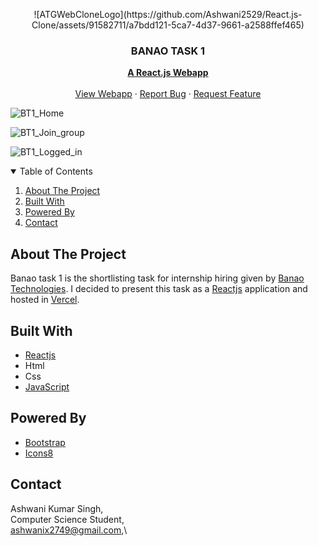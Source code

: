 <!-- PROJECT LOGO -->
<p align="center">
  ![ATGWebCloneLogo](https://github.com/Ashwani2529/React.js-Clone/assets/91582711/a7bdd121-5ca7-4d37-9661-a2588ffef465)

  <h3 align="center">BANAO TASK 1</h3>
  <p align="center">
    <a href="https://reactjs.org/"><strong>A React.js Webapp</strong></a>
    <br />
    <br />
    <a href="https://atg-react.js-clone.netlify.app">View Webapp</a>
    ·
    <a href="https://github.com/Ashwani2529/React.js-Clone/issues">Report Bug</a>
    ·
    <a href="https://github.com/Ashwani2529/React.js-Clone/issues">Request Feature</a>
  </p>
</p>

![BT1_Home](https://github.com/Ashwani2529/React.js-Clone/assets/91582711/67f364c3-536d-4e8f-9ba5-5e6507d9ee0b)

![BT1_Join_group](https://github.com/Ashwani2529/React.js-Clone/assets/91582711/ed727913-cb78-4b2b-a31d-2f673862877e)

![BT1_Logged_in](https://github.com/Ashwani2529/React.js-Clone/assets/91582711/e09d30bd-3e82-42b8-ad97-ee42a89c2489)


<!-- TABLE OF CONTENTS -->
<details open="open">
  <summary>Table of Contents</summary>
  <ol>
    <li><a href="#about-the-project">About The Project</a></li>
    <li><a href="#built-with">Built With</a></li>
    <li><a href="#powered-by">Powered By</a></li>
    <li><a href="#contact">Contact</a></li>
  </ol>
</details>



<!-- ABOUT THE PROJECT -->
## About The Project

Banao task 1 is the shortlisting task for internship hiring given by [Banao Technologies](https://www.banao.tech/). I decided to present this task as a [Reactjs](https://reactjs.org/) application and hosted in [Vercel](https://vercel.com/). 

## Built With

* [Reactjs](https://reactjs.org/)
* Html
* Css
* [JavaScript](https://www.javascript.com/)


## Powered By

* [Bootstrap](https://getbootstrap.com/)
* [Icons8](https://icons8.com/)



<!-- CONTACT -->
## Contact

Ashwani Kumar Singh,\
Computer Science Student,\
ashwanix2749@gmail.com,\


